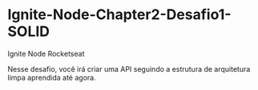 # Ignite-Node-Chapter2-Desafio1-SOLID
Ignite Node Rocketseat 

Nesse desafio, você irá criar uma API seguindo a estrutura de arquitetura limpa aprendida até agora.
